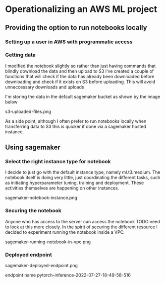 # Operationalizing an AWS ML project 

## Providing the option to run notebooks locally
### Setting up a user in AWS with programmatic access
### Getting data
I modified the notebook slightly so rather than just having commands that blindly download the data and then upload to S3 I've created a couple of functions that will check if the data has already been downloaded before downloading and check if it exists on S3 before uploading. This will avoid unneccessary downloads and uploads

I'm storing the data in the default sagemaker bucket as shown by the image below

s3-uploaded-files.png

As a side point, although I often prefer to run notebooks locally when transferring data to S3 this is quicker if done via a sagemaker hosted instance.


## Using sagemaker 
### Select the right instance type for notebook
I decide to just go with the default instance type, namely ml.t3.medium. The notebook itself is doing very little, just coordinating the different tasks, such as initiating hyperparameter tuning, training and deployment. These activities themselves are happening on other instances. 

sagemaker-notebook-instance.png

### Securing the notebook
Anyone who has access to the server can access the notebook TODO need to look at this more closely. In the spirit of securing the different resource I decided to experiment running the notebook inside a VPC. 

sagemaker-running-notebook-in-vpc.png

### Deployed endpoint
sagemaker-deployed-endpoint.png

endpoint name pytorch-inference-2022-07-27-18-49-58-516
